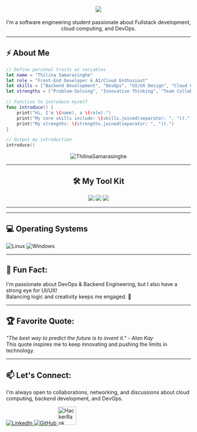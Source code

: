 
<h1 align="center">
    <img src="https://readme-typing-svg.herokuapp.com/?font=Righteous&size=35&center=true&vCenter=true&width=500&height=70&duration=4000&lines=Hello+🫶+coders;I'm+Thilina+Samarasinghe✨;+Front-End+Developer+💻;AI+Enthusiast;AI+%26+Cloud/DevOps+Enthusiast+☁️;&color=00BFFF" />
</h1>

<p align="center">
    I'm a software engineering student passionate about Fullstack development, cloud computing, and DevOps.  
</p>

---

## ⚡ About Me
```swift
// Define personal traits as variables
let name = "Thilina Samarasinghe"
let role = "Front-End Developer & AI/Cloud Enthusiast"
let skills = ["Backend Development", "DevOps", "UI/UX Design", "Cloud Computing"]
let strengths = ["Problem-Solving", "Innovative Thinking", "Team Collaboration"]

// Function to introduce myself
func introduce() {
    print("Hi, I'm \(name), a \(role).")
    print("My core skills include: \(skills.joined(separator: ", ")).")
    print("My strengths: \(strengths.joined(separator: ", ")).")
}

// Output my introduction
introduce()
```

<p align="center">
  <img src="https://komarev.com/ghpvc/?username=ThilinaSamarasinghe&label=Profile%20views&color=00BFFF&style=flat" alt="ThilinaSamarasinghe" />
</p>

---

<div align="center">

## 🛠️ My Tool Kit

 <img src="https://skillicons.dev/icons?i=python,java,c#,django,fastapi"/>  
 <img src="https://skillicons.dev/icons?i=cpp,cs,django,fastapi,react,bootstrap,tailwindcss,html,css,js,nodejs,express,typescript,net"/>  
 <img src="https://skillicons.dev/icons?i=linux,vscode,webstorm,pycharm,figma,ps,ai,github,git,mysql,postgresql,mongodb,aws,firebase,stackoverflow"/>  

</div>

---

<!--## ⚙️ GitHub Analytics
<p align="center">
  <a href="https://github.com/ThilinaSamarasinghe">
    <img height="180em" src="https://github-readme-stats-eight-theta.vercel.app/api?username=ThilinaSamarasinghe&show_icons=true&theme=default&include_all_commits=true&count_private=true&bg_color=000000&title_color=00BFFF&icon_color=1E90FF&text_color=87CEFA"/>
    <img height="180em" src="https://github-readme-stats-eight-theta.vercel.app/api/top-langs/?username=ThilinaSamarasinghe&layout=compact&langs_count=8&theme=default&bg_color=000000&title_color=00BFFF&icon_color=1E90FF&text_color=87CEFA"/>
  </a>
</p>-->

---

## 💻 Operating Systems
![Linux](https://img.shields.io/badge/Linux-%23FCC624.svg?style=flat&logo=linux&logoColor=black)
![Windows](https://img.shields.io/badge/Windows-%230078D6.svg?style=flat&logo=windows&logoColor=white)

---

## 🌟 Fun Fact:
I'm passionate about DevOps & Backend Engineering, but I also have a strong eye for UI/UX!  
Balancing logic and creativity keeps me engaged. 🚀  

---

## 🏆 Favorite Quote:
*"The best way to predict the future is to invent it." - Alan Kay*  
This quote inspires me to keep innovating and pushing the limits in technology.

---

## 📫 Let's Connect:
I'm always open to collaborations, networking, and discussions about cloud computing, backend development, and DevOps.  

<p align="left">
    <a href="https://www.linkedin.com/in/thilina-samarasinghe">
        <img src="https://skillicons.dev/icons?i=linkedin" alt="LinkedIn" />
    </a>
    <a href="https://github.com/ThilinaSamarasinghe">
        <img src="https://skillicons.dev/icons?i=github" alt="GitHub" />
    </a>
    <a href="https://www.hackerrank.com/thilina_samarasinghe">
        <img src="https://raw.githubusercontent.com/rahuldkjain/github-profile-readme-generator/master/src/images/icons/Social/hackerrank.svg" style="width: 50px; height: 50px" alt="HackerRank" />
    </a>
</p>
